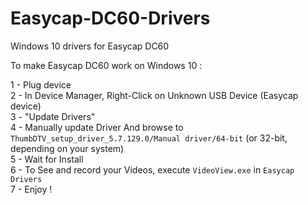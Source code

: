 # Easycap-DC60-Drivers
Windows 10 drivers for Easycap DC60

To make Easycap DC60 work on Windows 10 :

1 - Plug device <br/>
2 - In Device Manager, Right-Click on Unknown USB Device (Easycap device)<br/>
3 - "Update Drivers"<br/>
4 - Manually update Driver And browse to `ThumbDTV_setup_driver_5.7.129.0/Manual driver/64-bit` (or 32-bit, depending on your system)<br/>
5 - Wait for Install<br/>
6 - To See and record your Videos, execute `VideoView.exe` in `Easycap Drivers`<br/>
7 - Enjoy !<br/>

